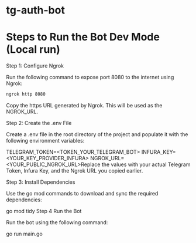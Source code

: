 # tg-auth-bot

# Steps to Run the Bot Dev Mode (Local run)

Step 1: Configure Ngrok

Run the following command to expose port 8080 to the internet using Ngrok:

```bash
ngrok http 8080
```

Copy the https URL generated by Ngrok. This will be used as the NGROK_URL.

Step 2: Create the .env File

Create a .env file in the root directory of the project and populate it with the following environment variables:

TELEGRAM_TOKEN=<TOKEN_YOUR_TELEGRAM_BOT>
INFURA_KEY=<YOUR_KEY_PROVIDER_INFURA>
NGROK_URL=<YOUR_PUBLIC_NGROK_URL>Replace the values with your actual Telegram Token, Infura Key, and the Ngrok URL you copied earlier.

Step 3: Install Dependencies

Use the go mod commands to download and sync the required dependencies:

go mod tidy
Step 4 Run the Bot

Run the bot using the following command:

go run main.go
